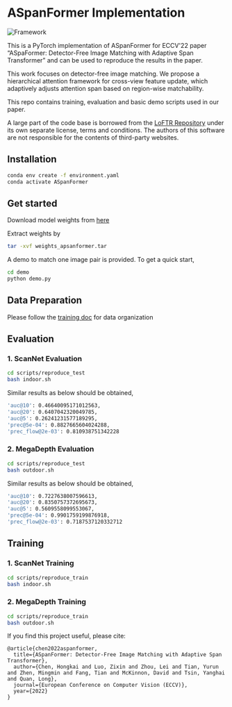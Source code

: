 # ASpanFormer Implementation

![Framework](assets/teaser.png)

This is a PyTorch implementation of ASpanFormer for ECCV'22 paper “ASpaFormer: Detector-Free Image Matching with Adaptive Span Transformer” and can be used to reproduce the results in the paper.

This work focuses on detector-free image matching. We propose a hierarchical attention framework for cross-view feature update, which adaptively adjusts attention span based on region-wise matchability.

This repo contains training, evaluation and basic demo scripts used in our paper.

A large part of the code base is borrowed from the [LoFTR Repository](https://github.com/zju3dv/LoFTR) under its own separate license, terms and conditions.  The authors of this software are not responsible for the contents of third-party websites.

## Installation 
```bash
conda env create -f environment.yaml
conda activate ASpanFormer
```

## Get started
Download model weights from [here](https://drive.google.com/file/d/1eavM9dTkw9nbc-JqlVVfGPU5UvTTfc6k/view?usp=share_link)  

Extract weights by
```bash
tar -xvf weights_apsanformer.tar
```

A demo to match one image pair is provided. To get a quick start, 

```bash
cd demo
python demo.py
```


## Data Preparation
Please follow the [training doc](docs/TRAINING.md) for data organization



## Evaluation


### 1. ScanNet Evaluation 
```bash
cd scripts/reproduce_test
bash indoor.sh
```
Similar results as below should be obtained,
```bash
'auc@10': 0.46640095171012563,
'auc@20': 0.6407042320049785,
'auc@5': 0.26241231577189295,
'prec@5e-04': 0.8827665604024288,
'prec_flow@2e-03': 0.810938751342228
```

### 2. MegaDepth Evaluation
 ```bash
cd scripts/reproduce_test
bash outdoor.sh
```
Similar results as below should be obtained,
```bash
'auc@10': 0.7227638007596613,
'auc@20': 0.8350757372695673,
'auc@5': 0.5609558099553067,
'prec@5e-04': 0.9901759199876918,
'prec_flow@2e-03': 0.7187537120332712
```


## Training

### 1. ScanNet Training
```bash
cd scripts/reproduce_train
bash indoor.sh
```

### 2. MegaDepth Training
```bash
cd scripts/reproduce_train
bash outdoor.sh
```
      

If you find this project useful, please cite:

```
@article{chen2022aspanformer,
  title={ASpanFormer: Detector-Free Image Matching with Adaptive Span Transformer},
  author={Chen, Hongkai and Luo, Zixin and Zhou, Lei and Tian, Yurun and Zhen, Mingmin and Fang, Tian and McKinnon, David and Tsin, Yanghai and Quan, Long},
  journal={European Conference on Computer Vision (ECCV)},
  year={2022}
}
```
